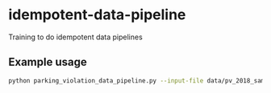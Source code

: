 # idempotent-data-pipeline

Training to do idempotent data pipelines

## Example usage

```bash
python parking_violation_data_pipeline.py --input-file data/pv_2018_sample.csv --output-loc data/out --run-id 20210519
```
